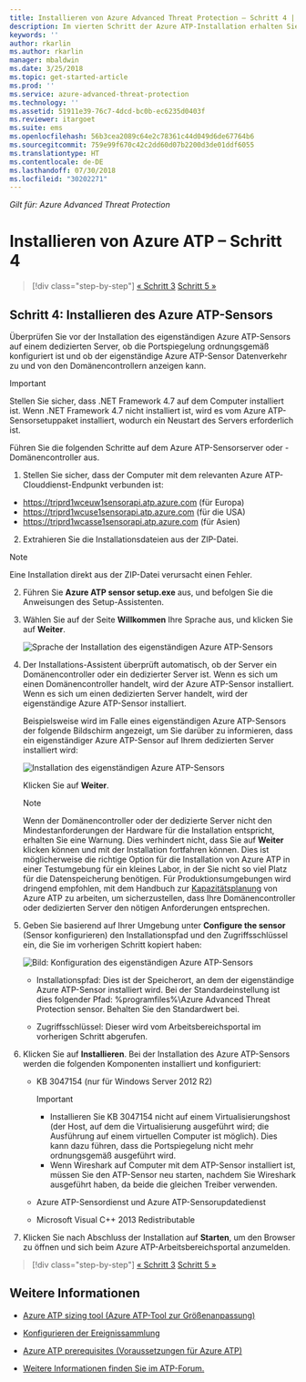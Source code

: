 ```yaml
---
title: Installieren von Azure Advanced Threat Protection – Schritt 4 | Microsoft-Dokumentation
description: Im vierten Schritt der Azure ATP-Installation erhalten Sie Hilfe zur Installation des eigenständigen Azure ATP-Sensors.
keywords: ''
author: rkarlin
ms.author: rkarlin
manager: mbaldwin
ms.date: 3/25/2018
ms.topic: get-started-article
ms.prod: ''
ms.service: azure-advanced-threat-protection
ms.technology: ''
ms.assetid: 51911e39-76c7-4dcd-bc0b-ec6235d0403f
ms.reviewer: itargoet
ms.suite: ems
ms.openlocfilehash: 56b3cea2089c64e2c78361c44d049d6de67764b6
ms.sourcegitcommit: 759e99f670c42c2dd60d07b2200d3de01ddf6055
ms.translationtype: HT
ms.contentlocale: de-DE
ms.lasthandoff: 07/30/2018
ms.locfileid: "30202271"
---
```

*Gilt für: Azure Advanced Threat Protection*



# <a name="install-azure-atp---step-4"></a>Installieren von Azure ATP – Schritt 4

>[!div class="step-by-step"]
[« Schritt 3](install-atp-step3.md)
[Schritt 5 »](install-atp-step5.md)

## <a name="step-4-install-the-azure-atp-sensor"></a>Schritt 4: Installieren des Azure ATP-Sensors

Überprüfen Sie vor der Installation des eigenständigen Azure ATP-Sensors auf einem dedizierten Server, ob die Portspiegelung ordnungsgemäß konfiguriert ist und ob der eigenständige Azure ATP-Sensor Datenverkehr zu und von den Domänencontrollern anzeigen kann. 


> [!IMPORTANT]
>Stellen Sie sicher, dass .NET Framework 4.7 auf dem Computer installiert ist. Wenn .NET Framework 4.7 nicht installiert ist, wird es vom Azure ATP-Sensorsetuppaket installiert, wodurch ein Neustart des Servers erforderlich ist.

Führen Sie die folgenden Schritte auf dem Azure ATP-Sensorserver oder -Domänencontroller aus.

1. Stellen Sie sicher, dass der Computer mit dem relevanten Azure ATP-Clouddienst-Endpunkt verbunden ist:
  - https://triprd1wceuw1sensorapi.atp.azure.com (für Europa)  
  - https://triprd1wcuse1sensorapi.atp.azure.com (für die USA)
  - https://triprd1wcasse1sensorapi.atp.azure.com (für Asien)

2. Extrahieren Sie die Installationsdateien aus der ZIP-Datei. 
> [!NOTE] 
> Eine Installation direkt aus der ZIP-Datei verursacht einen Fehler.

2.  Führen Sie **Azure ATP sensor setup.exe** aus, und befolgen Sie die Anweisungen des Setup-Assistenten.

3.  Wählen Sie auf der Seite **Willkommen** Ihre Sprache aus, und klicken Sie auf **Weiter**.

     ![Sprache der Installation des eigenständigen Azure ATP-Sensors](media/sensor-install-language.png)


4.  Der Installations-Assistent überprüft automatisch, ob der Server ein Domänencontroller oder ein dedizierter Server ist. Wenn es sich um einen Domänencontroller handelt, wird der Azure ATP-Sensor installiert. Wenn es sich um einen dedizierten Server handelt, wird der eigenständige Azure ATP-Sensor installiert. 
    
    Beispielsweise wird im Falle eines eigenständigen Azure ATP-Sensors der folgende Bildschirm angezeigt, um Sie darüber zu informieren, dass ein eigenständiger Azure ATP-Sensor auf Ihrem dedizierten Server installiert wird:
    
    ![Installation des eigenständigen Azure ATP-Sensors](media/sensor-install-deployment-type.png)

    Klicken Sie auf **Weiter**.

    > [!NOTE] 
    > Wenn der Domänencontroller oder der dedizierte Server nicht den Mindestanforderungen der Hardware für die Installation entspricht, erhalten Sie eine Warnung. Dies verhindert nicht, dass Sie auf **Weiter** klicken können und mit der Installation fortfahren können. Dies ist möglicherweise die richtige Option für die Installation von Azure ATP in einer Testumgebung für ein kleines Labor, in der Sie nicht so viel Platz für die Datenspeicherung benötigen. Für Produktionsumgebungen wird dringend empfohlen, mit dem Handbuch zur [Kapazitätsplanung](atp-capacity-planning.md) von Azure ATP zu arbeiten, um sicherzustellen, dass Ihre Domänencontroller oder dedizierten Server den nötigen Anforderungen entsprechen.

4.  Geben Sie basierend auf Ihrer Umgebung unter **Configure the sensor** (Sensor konfigurieren) den Installationspfad und den Zugriffsschlüssel ein, die Sie im vorherigen Schritt kopiert haben:

    ![Bild: Konfiguration des eigenständigen Azure ATP-Sensors](media/sensor-install-config.png)

      - Installationspfad: Dies ist der Speicherort, an dem der eigenständige Azure ATP-Sensor installiert wird. Bei der Standardeinstellung ist dies folgender Pfad: %programfiles%\Azure Advanced Threat Protection sensor. Behalten Sie den Standardwert bei.

      - Zugriffsschlüssel: Dieser wird vom Arbeitsbereichsportal im vorherigen Schritt abgerufen.
    
5. Klicken Sie auf **Installieren**. Bei der Installation des Azure ATP-Sensors werden die folgenden Komponenten installiert und konfiguriert:

    -   KB 3047154 (nur für Windows Server 2012 R2)

        > [!IMPORTANT]
        > -   Installieren Sie KB 3047154 nicht auf einem Virtualisierungshost (der Host, auf dem die Virtualisierung ausgeführt wird; die Ausführung auf einem virtuellen Computer ist möglich). Dies kann dazu führen, dass die Portspiegelung nicht mehr ordnungsgemäß ausgeführt wird. 
        > -   Wenn Wireshark auf Computer mit dem ATP-Sensor installiert ist, müssen Sie den ATP-Sensor neu starten, nachdem Sie Wireshark ausgeführt haben, da beide die gleichen Treiber verwenden.

    -   Azure ATP-Sensordienst und Azure ATP-Sensorupdatedienst
    -   Microsoft Visual C++ 2013 Redistributable

5.  Klicken Sie nach Abschluss der Installation auf **Starten**, um den Browser zu öffnen und sich beim Azure ATP-Arbeitsbereichsportal anzumelden.


>[!div class="step-by-step"]
[« Schritt 3](install-atp-step3.md)
[Schritt 5 »](install-atp-step5.md)


## <a name="see-also"></a>Weitere Informationen

- [Azure ATP sizing tool (Azure ATP-Tool zur Größenanpassung)](http://aka.ms/aatpsizingtool)

- [Konfigurieren der Ereignissammlung](configure-event-collection.md)

- [Azure ATP prerequisites (Voraussetzungen für Azure ATP)](atp-prerequisites.md)

- [Weitere Informationen finden Sie im ATP-Forum.](https://aka.ms/azureatpcommunity)